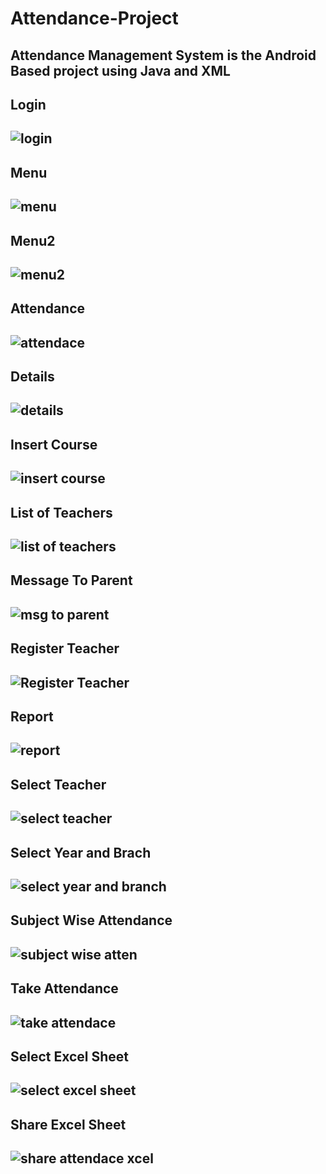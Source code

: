 # Attendance-Project
Attendance Management System is the Android Based project using Java and XML
---------------------------------------
Login
------------
![login](https://github.com/user-attachments/assets/39d414a7-1413-4284-888e-27026cdc6c94)
---------------------------------------
Menu
-------------------------
![menu](https://github.com/user-attachments/assets/8afeefc3-9dd4-4ef7-888f-5b1ca6a2c225)
-----------------------------------------
Menu2
------------------------
![menu2](https://github.com/user-attachments/assets/8890d9aa-fd70-4ede-bc6a-335d9a242443)
-------------------------------------------
Attendance 
-------------------------------------------
![attendace](https://github.com/user-attachments/assets/80db7af9-dc38-4eea-850a-ee49480ebb34)
-----------------------------------------
Details
-------------------------------------------
![details](https://github.com/user-attachments/assets/86cc2e20-20ef-427a-9b71-998b25e8c2e3)
------------------------------------------
Insert Course
-------------------------------------------
![insert course](https://github.com/user-attachments/assets/36407ec6-b3cc-4460-8db6-529203a52933)
------------------------------------------
List of Teachers
-------------------------------------------
![list of teachers](https://github.com/user-attachments/assets/70f7f92d-8b98-4706-b19d-468995fb8f50)
-------------------------------------------
Message To Parent
-------------------------------------------
![msg to parent](https://github.com/user-attachments/assets/b192ace9-2baa-4df2-928d-0539d5c8e32a)
--------------------------------------------
Register Teacher
-------------------------------------------
![Register Teacher](https://github.com/user-attachments/assets/26797fae-dcdb-4e08-8396-947901c08a2a)
-------------------------------------------
Report
-------------------------------------------
![report](https://github.com/user-attachments/assets/61c67560-fc13-4334-adb4-f52cacc78c61)
--------------------------------------------
Select Teacher
-------------------------------------------
![select teacher](https://github.com/user-attachments/assets/4f8480e7-8529-4fbd-93e0-05c64f71cdbd)
-----------------
Select Year and Brach
-------------------------------------------
![select year and branch](https://github.com/user-attachments/assets/ead33bf5-fd1d-4dc8-a544-8746c3728c4f)
-----------------------
Subject Wise Attendance
-------------------------------------------
![subject wise atten](https://github.com/user-attachments/assets/c9d36c02-6e5c-4396-a143-7f42ee39d1e9)
-------------------------
Take Attendance
-------------------------------------------
![take attendace](https://github.com/user-attachments/assets/3687ffc7-a82d-410f-adfe-f898f9221714)
--------------------------
Select Excel Sheet
-------------------------------------------
![select excel sheet](https://github.com/user-attachments/assets/e5e605d7-fda0-42f3-864a-37077dd41355)
------------------------------
Share Excel Sheet
-------------------------------------------
![share attendace xcel](https://github.com/user-attachments/assets/c6ef8679-337a-4b82-979d-3c43bfc450ae)
-------------------------------------------
